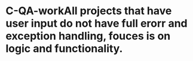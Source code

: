 # C-QA-workAll projects that have user input do not have full erorr and exception handling, fouces is on logic and functionality.
